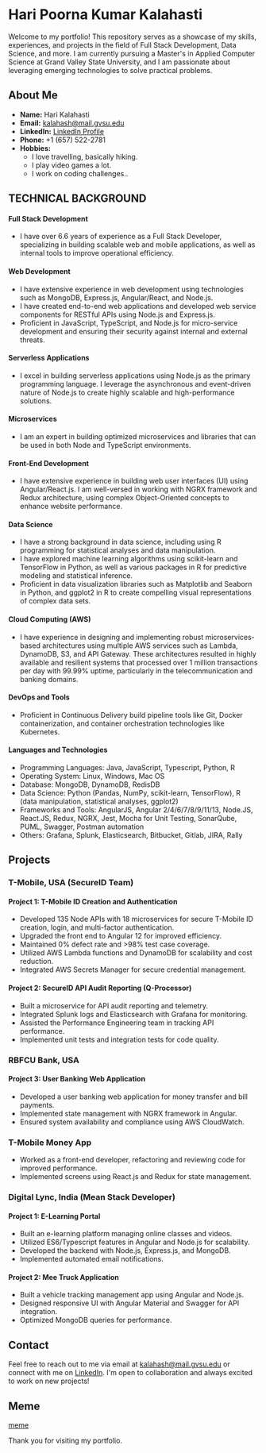 # **Hari Poorna Kumar Kalahasti** #
Welcome to my portfolio! This repository serves as a showcase of my skills, experiences, and projects in the field of Full Stack Development, Data Science, and more. I am currently pursuing a Master's in Applied Computer Science at Grand Valley State University, and I am passionate about leveraging emerging technologies to solve practical problems.
## About Me
- **Name:** Hari Kalahasti
- **Email:** [kalahash@mail.gvsu.edu](mailto:kalahash@mail.gvsu.edu)
- **LinkedIn:** [LinkedIn Profile](https://www.linkedin.com/in/haripoorna/)
- **Phone:** +1 (657) 522-2781
- **Hobbies:**
  * I love travelling, basically hiking.
  * I play video games a lot.
  * I work on coding challenges..


## **TECHNICAL BACKGROUND**

#### Full Stack Development
- I have over 6.6 years of experience as a Full Stack Developer, specializing in building scalable web and mobile applications, as well as internal tools to improve operational efficiency.

#### Web Development
- I have extensive experience in web development using technologies such as MongoDB, Express.js, Angular/React, and Node.js.
- I have created end-to-end web applications and developed web service components for RESTful APIs using Node.js and Express.js.
- Proficient in JavaScript, TypeScript, and Node.js for micro-service development and ensuring their security against internal and external threats.

#### Serverless Applications
- I excel in building serverless applications using Node.js as the primary programming language. I leverage the asynchronous and event-driven nature of Node.js to create highly scalable and high-performance solutions.

#### Microservices
- I am an expert in building optimized microservices and libraries that can be used in both Node and TypeScript environments.

#### Front-End Development
- I have extensive experience in building web user interfaces (UI) using Angular/React.js. I am well-versed in working with NGRX framework and Redux architecture, using complex Object-Oriented concepts to enhance website performance.

#### Data Science
- I have a strong background in data science, including using R programming for statistical analyses and data manipulation.
- I have explored machine learning algorithms using scikit-learn and TensorFlow in Python, as well as various packages in R for predictive modeling and statistical inference.
- Proficient in data visualization libraries such as Matplotlib and Seaborn in Python, and ggplot2 in R to create compelling visual representations of complex data sets.

#### Cloud Computing (AWS)
- I have experience in designing and implementing robust microservices-based architectures using multiple AWS services such as Lambda, DynamoDB, S3, and API Gateway. These architectures resulted in highly available and resilient systems that processed over 1 million transactions per day with 99.99% uptime, particularly in the telecommunication and banking domains.

#### DevOps and Tools
- Proficient in Continuous Delivery build pipeline tools like Git, Docker containerization, and container orchestration technologies like Kubernetes.

#### Languages and Technologies
- Programming Languages: Java, JavaScript, Typescript, Python, R
- Operating System: Linux, Windows, Mac OS
- Database: MongoDB, DynamoDB, RedisDB
- Data Science: Python (Pandas, NumPy, scikit-learn, TensorFlow), R (data manipulation, statistical analyses, ggplot2)
- Frameworks and Tools: AngularJS, Angular 2/4/6/7/8/9/11/13, Node.JS, React.JS, Redux, NGRX, Jest, Mocha for Unit Testing, SonarQube, PUML, Swagger, Postman automation
- Others: Grafana, Splunk, Elasticsearch, Bitbucket, Gitlab, JIRA, Rally

## **Projects**
### T-Mobile, USA (SecureID Team)
#### Project 1: T-Mobile ID Creation and Authentication
- Developed 135 Node APIs with 18 microservices for secure T-Mobile ID creation, login, and multi-factor authentication.
- Upgraded the front end to Angular 12 for improved efficiency.
- Maintained 0% defect rate and >98% test case coverage.
- Utilized AWS Lambda functions and DynamoDB for scalability and cost reduction.
- Integrated AWS Secrets Manager for secure credential management.

#### Project 2: SecureID API Audit Reporting (Q-Processor)
- Built a microservice for API audit reporting and telemetry.
- Integrated Splunk logs and Elasticsearch with Grafana for monitoring.
- Assisted the Performance Engineering team in tracking API performance.
- Implemented unit tests and integration tests for code quality.

### RBFCU Bank, USA
#### Project 3: User Banking Web Application
- Developed a user banking web application for money transfer and bill payments.
- Implemented state management with NGRX framework in Angular.
- Ensured system availability and compliance using AWS CloudWatch.

### T-Mobile Money App
- Worked as a front-end developer, refactoring and reviewing code for improved performance.
- Implemented screens using React.js and Redux for state management.

### Digital Lync, India (Mean Stack Developer)
#### Project 1: E-Learning Portal
- Built an e-learning platform managing online classes and videos.
- Utilized ES6/Typescript features in Angular and Node.js for scalability.
- Developed the backend with Node.js, Express.js, and MongoDB.
- Implemented automated email notifications.

#### Project 2: Mee Truck Application
- Built a vehicle tracking management app using Angular and Node.js.
- Designed responsive UI with Angular Material and Swagger for API integration.
- Optimized MongoDB queries for performance.

## Contact
Feel free to reach out to me via email at [kalahash@mail.gvsu.edu](mailto:kalahash@mail.gvsu.edu) or connect with me on [LinkedIn](https://www.linkedin.com/in/haripoorna/). I'm open to collaboration and always excited to work on new projects!

## Meme
[meme](https://i.ibb.co/q5J7FY4/music-jokes-gag1839.jpg)

Thank you for visiting my portfolio.
